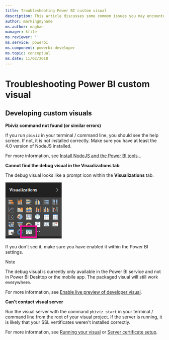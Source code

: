 ```yaml
---
title: Troubleshooting Power BI custom visual
description: This article discusses some common issues you may encounter when developing and creating a Power BI custom issue.
author: markingmyname
ms.author: maghan
manager: kfile
ms.reviewer: ''
ms.service: powerbi
ms.component: powerbi-developer
ms.topic: conceptual
ms.date: 11/02/2018
---
```


# Troubleshooting Power BI custom visual

## Developing custom visuals

**Pbiviz command not found (or similar errors)**

If you run `pbiviz` in your terminal / command line, you should see the help screen. If not, it is not installed correctly. Make sure you have at least the 4.0 version of NodeJS installed.

For more information, see [Install NodeJS and the Power BI tools](#install-nodejs-and-the-power-bi-tools)...

**Cannot find the debug visual in the Visualizations tab**

The debug visual looks like a prompt icon within the **Visualizations** tab.

![Visual selection](../media/power-bi-custom-visuals-troubleshoot/powerbi-developer-visual-selection.png)

If you don't see it, make sure you have enabled it within the Power BI settings.

> [!NOTE]
> The debug visual is currently only available in the Power BI service and not in Power BI Desktop or the mobile app. The packaged visual will still work everywhere.

For more information, see [Enable live preview of developer visual](#enable-live-preview-of-developer-visual).

**Can't contact visual server**

Run the visual server with the command `pbiviz start` in your terminal / command line from the root of your visual project. If the server is running, it is likely that your SSL vertificates weren't installed correctly.

For more information, see [Running your visual](#running-your-visual) or [Server certificate setup](#ssl-setup).